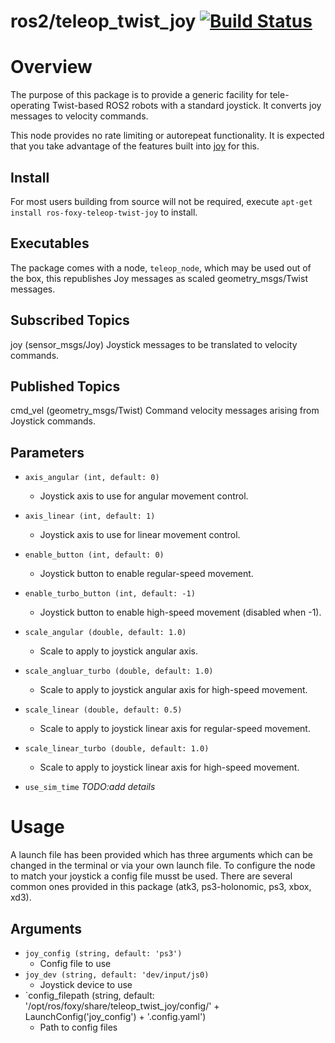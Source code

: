 ros2/teleop_twist_joy [![Build Status](https://travis-ci.org/ros-teleop/teleop_twist_joy.svg?branch=indigo-devel)](https://travis-ci.org/ros-teleop/teleop_twist_joy)
================

# Overview
The purpose of this package is to provide a generic facility for tele-operating Twist-based ROS2 robots with a standard joystick. 
It converts joy messages to velocity commands.

This node provides no rate limiting or autorepeat functionality. It is expected that you take advantage of the features built into [joy](https://index.ros.org/p/joy/github-ros-drivers-joystick_drivers/#foxy) for this.

## Install
For most users building from source will not be required, execute `apt-get install ros-foxy-teleop-twist-joy` to install.

## Executables
The package comes with a node, `teleop_node`, which may be used out of the box, this republishes Joy messages as scaled geometry_msgs/Twist messages.

## Subscribed Topics
joy (sensor_msgs/Joy)
Joystick messages to be translated to velocity commands.

## Published Topics
cmd_vel (geometry_msgs/Twist)
Command velocity messages arising from Joystick commands.

## Parameters
- `axis_angular (int, default: 0)`
  - Joystick axis to use for angular movement control.
  
- `axis_linear (int, default: 1)`
  - Joystick axis to use for linear movement control.
  
- `enable_button (int, default: 0)`
  - Joystick button to enable regular-speed movement.
  
- `enable_turbo_button (int, default: -1)`
  - Joystick button to enable high-speed movement (disabled when -1).
  
- `scale_angular (double, default: 1.0)`
  - Scale to apply to joystick angular axis.
  
- `scale_angluar_turbo (double, default: 1.0)`
    - Scale to apply to joystick angular axis for high-speed movement.
    
- `scale_linear (double, default: 0.5)`
  - Scale to apply to joystick linear axis for regular-speed movement.
  
- `scale_linear_turbo (double, default: 1.0)`
  - Scale to apply to joystick linear axis for high-speed movement.

- `use_sim_time` _TODO:add details_

# Usage
A launch file has been provided which has three arguments which can be changed in the terminal or via your own launch file.
To configure the node to match your joystick a config file musst be used. 
There are several common ones provided in this package (atk3, ps3-holonomic, ps3, xbox, xd3).


## Arguments
- `joy_config (string, default: 'ps3')`
  - Config file to use
- `joy_dev (string, default: 'dev/input/js0)`
  - Joystick device to use
- `config_filepath (string, default: '/opt/ros/foxy/share/teleop_twist_joy/config/' + LaunchConfig('joy_config') + '.config.yaml')
  - Path to config files
